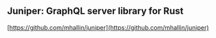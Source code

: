 ## Juniper: GraphQL server library for Rust
  
  [https://github.com/mhallin/juniper](https://github.com/mhallin/juniper)